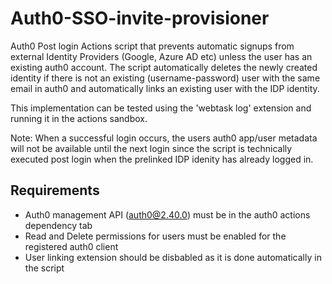 # Auth0-SSO-invite-provisioner
Auth0 Post login Actions script that prevents automatic signups from external Identity Providers (Google, Azure AD etc) unless 
the user has an existing auth0 account. The script automatically deletes the newly created identity if there is not an
existing (username-password) user with the same email in auth0 and automatically links an existing user with the IDP identity.

This implementation can be tested using the 'webtask log' extension and running it in the actions sandbox.

Note: When a successful login occurs, the users auth0 app/user metadata will not be available
until the next login since the script is technically executed post login when the prelinked IDP idenity has already logged in. 

## Requirements
- Auth0 management API (auth0@2.40.0) must be in the auth0 actions dependency tab 
- Read and Delete permissions for users must be enabled for the registered auth0 client
- User linking extension should be disbabled as it is done automatically in the script
